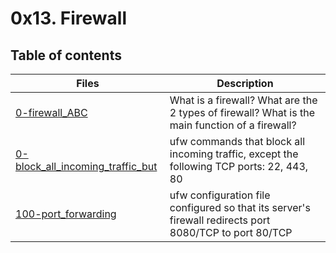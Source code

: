 # 0x13. Firewall

## Table of contents
Files | Description
----- | -----------
[0-firewall_ABC](./0-firewall_ABC) | What is a firewall? What are the 2 types of firewall? What is the main function of a firewall?
[0-block_all_incoming_traffic_but](./1-block_all_incoming_traffic_but) | ufw commands that block all incoming traffic, except the following TCP ports: 22, 443, 80
[100-port_forwarding](./100-port_forwarding) | ufw configuration file configured so that its server's firewall redirects port 8080/TCP to port 80/TCP
